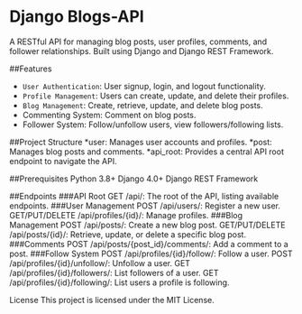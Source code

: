 # Django Blogs-API
A RESTful API for managing blog posts, user profiles, comments, and follower relationships. Built using Django and Django REST Framework.

##Features
* `User Authentication`: User signup, login, and logout functionality.
* `Profile Management`: Users can create, update, and delete their profiles.
* `Blog Management`: Create, retrieve, update, and delete blog posts.
* Commenting System: Comment on blog posts.
* Follower System: Follow/unfollow users, view followers/following lists.
  
##Project Structure
*user: Manages user accounts and profiles.
*post: Manages blog posts and comments.
*api_root: Provides a central API root endpoint to navigate the API.

##Prerequisites
Python 3.8+
Django 4.0+
Django REST Framework

##Endpoints
###API Root
GET /api/: The root of the API, listing available endpoints.
###User Management
POST /api/users/: Register a new user.
GET/PUT/DELETE /api/profiles/{id}/: Manage profiles.
###Blog Management
POST /api/posts/: Create a new blog post.
GET/PUT/DELETE /api/posts/{id}/: Retrieve, update, or delete a specific blog post.
###Comments
POST /api/posts/{post_id}/comments/: Add a comment to a post.
###Follow System
POST /api/profiles/{id}/follow/: Follow a user.
POST /api/profiles/{id}/unfollow/: Unfollow a user.
GET /api/profiles/{id}/followers/: List followers of a user.
GET /api/profiles/{id}/following/: List users a profile is following.

License
This project is licensed under the MIT License.
